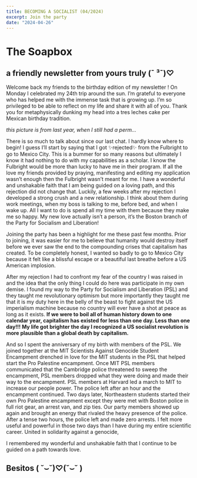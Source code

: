 ```yaml
---
title: BECOMING A SOCIALIST (04/2024)
excerpt: Join the party 
date: "2024-04-26"
---
```

# The Soapbox
## a friendly newsletter from yours truly (¯ ³¯)♡

Welcome back my friends to the birthday edition of my newsletter ! On Monday I celebrated my 24th trip around the sun. I’m grateful to everyone who has helped me with the immense task that is growing up. I’m so privileged to be able to reflect on my life and share it with all of you. Thank you for metaphysically dunking my head into a tres leches cake per Mexican birthday tradition. 

_this picture is from last year, when I still had a perm…_



There is so much to talk about since our last chat. I hardly know where to begin! I guess I’ll start by saying that I got ✨rejected✨ from the Fulbright to go to Mexico City. This is a bummer for so many reasons but ultimately I know it had nothing to do with my capabilities as a scholar. I know the Fulbright would be more than lucky to have me in their program. If all the love my friends provided by praying, manifesting and editing my application wasn’t enough then the Fulbright wasn’t meant for me. I have a wonderful and unshakable faith that I am being guided on a loving path, and this rejection did not change that. Luckily, a few weeks after my rejection I developed a strong crush and a new relationship. I think about them during work meetings, when my boss is talking to me, before bed, and when I wake up. All I want to do is spend all my time with them because they make me so happy. My new love actually isn’t a person, it’s the Boston branch of the Party for Socialism and Liberation!

<!-- picture of me sitting on a rock in Maine -->

Joining the party has been a highlight for me these past few months. Prior to joining, it was easier for me to believe that humanity would destroy itself before we ever saw the end to the compounding crises that capitalism has created. To be completely honest, I wanted so badly to go to Mexico City because it felt like a blissful escape or a beautiful last breathe before a US American implosion. 

After my rejection I had to confront my fear of the country I was raised in and the idea that the only thing I could do here was participate in my own demise. I found my way to the Party for Socialism and Liberation (PSL) and they taught me revolutionary optimism but more importantly they taught me that it is my duty here in the belly of the beast to fight against the US imperialism machine because no country will ever have a shot at peace as long as it exists. **If we were to boil all of human history down to one calendar year, capitalism has existed for less than one day. Less than one day!!! My life got brighter the day I recognized a US socialist revolution is more plausible than a global death by capitalism.**

<!-- picture that ruth took of me on my picnic birthday in NYC -->

And so I spent the anniversary of my birth with members of the PSL. We joined together at the MIT Scientists Against Genocide Student Encampment drenched in love for the MIT students in the PSL that helped start the Pro Palestine encampment. Once MIT PSL members communicated that the Cambridge police threatened to sweep the encampment, PSL members dropped what they were doing and made their way to the encampment. PSL members at Harvard led a march to MIT to increase our people power. The police left after an hour and the encampment continued. Two days later, Northeastern students started their own Pro Palestine encampment except they were met with Boston police in full riot gear, an arrest van, and zip ties. Our party members showed up again and brought an energy that rivaled the heavy presence of the police. After a tense two hours, the police left and made zero arrests. I felt more useful and powerful in those two days than I have during my entire scientific career. United in solidarity against a genocide, 

I remembered my wonderful and unshakable faith that I continue to be guided on a path towards love.

## Besitos ( ˘⌣˘)♡(˘⌣˘ )